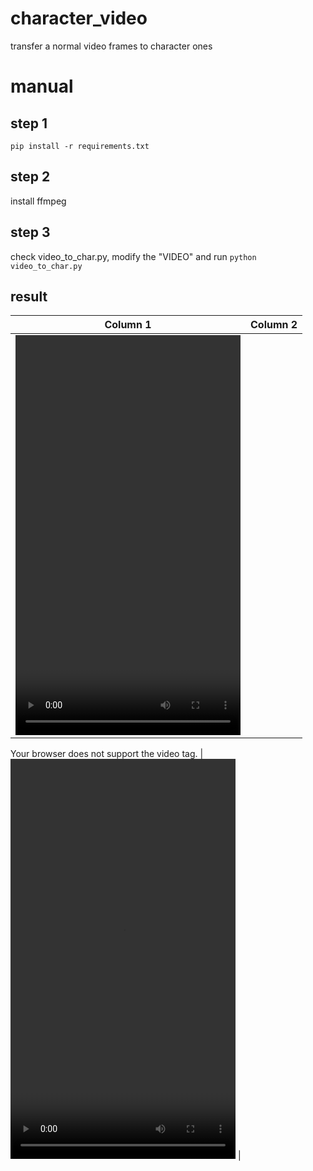 # character_video
 transfer a normal video frames to character ones 

# manual
## step 1
```pip install -r requirements.txt```

## step 2
install ffmpeg

## step 3
check video_to_char.py, modify the "VIDEO" and run ```python video_to_char.py ```

## result
| Column 1 | Column 2 |
|----------|----------|
| <video width="360" height="640" controls>
  <source src="https://github.com/craii/character_video/blob/main/test.MP4" type="video/mp4">
  Your browser does not support the video tag.
</video> | <video width="360" height="640" controls>
  <source src="https://github.com/craii/character_video/blob/main/test.MP4)](https://github.com/craii/character_video/blob/main/output_test.mp4" type="video/mp4">
  Your browser does not support the video tag.
</video> |
